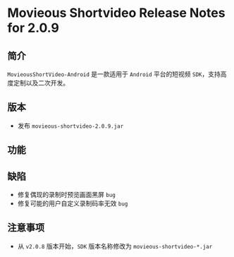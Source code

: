 # Movieous Shortvideo Release Notes for 2.0.9

## 简介

`MovieousShortVideo-Android` 是一款适用于 `Android` 平台的短视频 `SDK`，支持高度定制以及二次开发。

## 版本

* 发布 `movieous-shortvideo-2.0.9.jar`

## 功能

## 缺陷

* 修复偶现的录制时预览画面黑屏 `bug`
* 修复可能的用户自定义录制码率无效 `bug`

## 注意事项

* 从 `v2.0.8` 版本开始，`SDK` 版本名称修改为 `movieous-shortvideo-*.jar`
